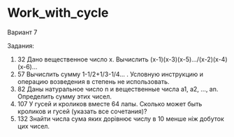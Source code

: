# Work_with_cycle
Вариант 7

Задания: 
1) 32
Дано вещественное число x. Вычислить (x-1)(x-3)(x-5).../(x-2)(x-4)(x-6)...
2) 57
Вычислить сумму 1-1/2+1/3-1/4... . Условную инструкцию и операцию возведения в степень не использовать.
3) 82
Даны натуральное число n и вещественные числа а1, a2, …, аn. Определить сумму этих чисел.
4) 107
У гусей и кроликов вместе 64 лапы. Сколько может быть кроликов и гусей (указать все сочетания)?
5) 132
Знайти числа сума яких дорівнює числу в 10 менше ніж добуток цих чисел.



 
